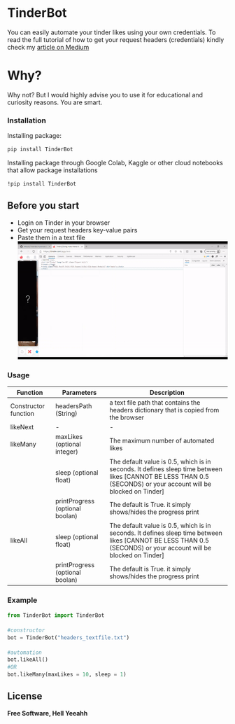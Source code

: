 
# TinderBot

You can easily automate your tinder likes using your own credentials. To read the full tutorial of how to get your request headers (credentials) kindly check my [article on Medium](https://medium.com/@hfikry/automate-likes-on-tinder-in-10-minutes-using-python-c16b42164dc6)

# Why?
Why not? But I would highly advise you to use it for educational and curiosity reasons. You are smart.


### Installation

Installing package:

```sh
pip install TinderBot 
```

Installing package through Google Colab, Kaggle or other cloud notebooks that allow package installations

```sh
!pip install TinderBot 
```

## Before you start
- Login on Tinder in your browser
- Get your request headers key-value pairs
- Paste them in a text file
![Example](tbotheaders.gif)

### Usage   


| Function | Parameters | Description |
| ------ | ------ | ------ |
| Constructor function | headersPath (String)| a text file path that contains the headers dictionary that is copied from the browser |
| likeNext | - | - |
|likeMany | maxLikes (optional integer)| The maximum number of automated likes |
| |  sleep (optional float) | The default value is 0.5, which is in seconds. It defines sleep time between likes [CANNOT BE LESS THAN 0.5 (SECONDS) or your account will be blocked on Tinder] |
| |  printProgress (optional boolan) | The default is True. it simply shows/hides the progress print |
|likeAll |  sleep (optional float) | The default value is 0.5, which is in seconds. It defines sleep time between likes [CANNOT BE LESS THAN 0.5 (SECONDS) or your account will be blocked on Tinder] |
| |  printProgress (optional boolan) | The default is True. it simply shows/hides the progress print |


### Example

```python
from TinderBot import TinderBot

#constructor
bot = TinderBot("headers_textfile.txt")

#automation
bot.likeAll()
#OR
bot.likeMany(maxLikes = 10, sleep = 1)
```



License
----

**Free Software, Hell Yeeahh**



